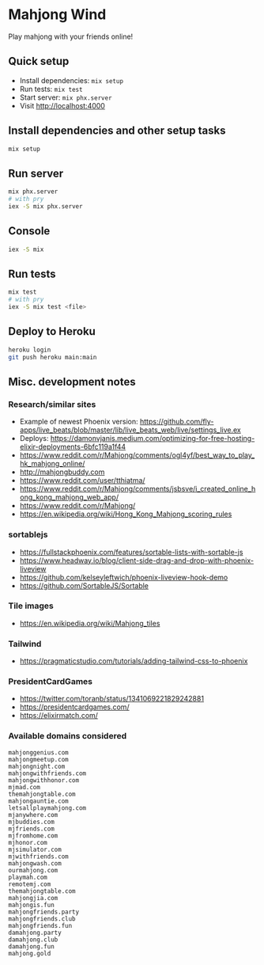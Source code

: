 # Mahjong Wind

Play mahjong with your friends online!

## Quick setup

- Install dependencies: `mix setup`
- Run tests: `mix test`
- Start server: `mix phx.server`
- Visit <http://localhost:4000>

## Install dependencies and other setup tasks

```sh
mix setup
```

## Run server

```sh
mix phx.server
# with pry
iex -S mix phx.server
```

## Console

```sh
iex -S mix
```

## Run tests

```sh
mix test
# with pry
iex -S mix test <file>
```

## Deploy to Heroku

```sh
heroku login
git push heroku main:main
```

## Misc. development notes

### Research/similar sites

- Example of newest Phoenix version: <https://github.com/fly-apps/live_beats/blob/master/lib/live_beats_web/live/settings_live.ex>
- Deploys: <https://damonvjanis.medium.com/optimizing-for-free-hosting-elixir-deployments-6bfc119a1f44>
- <https://www.reddit.com/r/Mahjong/comments/ogl4yf/best_way_to_play_hk_mahjong_online/>
- <http://mahjongbuddy.com>
- <https://www.reddit.com/user/tthiatma/>
- <https://www.reddit.com/r/Mahjong/comments/jsbsve/i_created_online_hong_kong_mahjong_web_app/>
- <https://www.reddit.com/r/Mahjong/>
- <https://en.wikipedia.org/wiki/Hong_Kong_Mahjong_scoring_rules>

### sortablejs

- <https://fullstackphoenix.com/features/sortable-lists-with-sortable-js>
- <https://www.headway.io/blog/client-side-drag-and-drop-with-phoenix-liveview>
- <https://github.com/kelseyleftwich/phoenix-liveview-hook-demo>
- <https://github.com/SortableJS/Sortable>

### Tile images

- <https://en.wikipedia.org/wiki/Mahjong_tiles>

### Tailwind

- <https://pragmaticstudio.com/tutorials/adding-tailwind-css-to-phoenix>

### PresidentCardGames

- <https://twitter.com/toranb/status/1341069221829242881>
- <https://presidentcardgames.com/>
- <https://elixirmatch.com/>

### Available domains considered

```
mahjonggenius.com
mahjongmeetup.com
mahjongnight.com
mahjongwithfriends.com
mahjongwithhonor.com
mjmad.com
themahjongtable.com
mahjongauntie.com
letsallplaymahjong.com
mjanywhere.com
mjbuddies.com
mjfriends.com
mjfromhome.com
mjhonor.com
mjsimulator.com
mjwithfriends.com
mahjongwash.com
ourmahjong.com
playmah.com
remotemj.com
themahjongtable.com
mahjongjia.com
mahjongis.fun
mahjongfriends.party
mahjongfriends.club
mahjongfriends.fun
damahjong.party
damahjong.club
damahjong.fun
mahjong.gold
```
